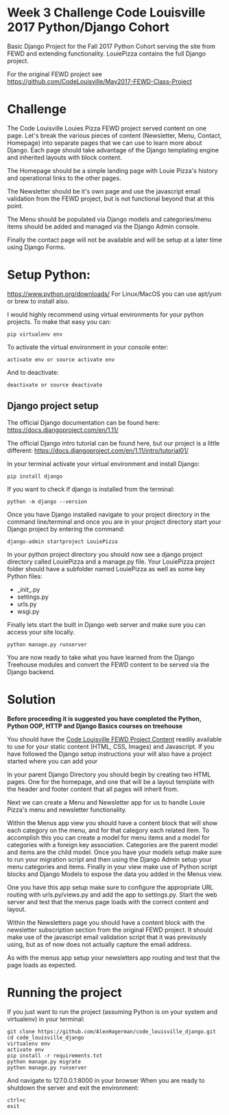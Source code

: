 # Week 3 Challenge Code Louisville 2017 Python/Django Cohort
Basic Django Project for the Fall 2017 Python Cohort serving the site from FEWD and extending functionality. LouiePizza contains the full Django project.

For the original FEWD project see https://github.com/CodeLouisville/May2017-FEWD-Class-Project

# Challenge
The Code Louisville Louies Pizza FEWD project served content on one page. Let's break the various pieces of content (Newsletter, Menu, Contact, Homepage) into separate pages that we can use to learn more about Django. Each page should take advantage of the Django templating engine and inherited layouts with block content. 

The Homepage should be a simple landing page with Louie Pizza's history and operational links to the other pages.

The Newsletter should be it's own page and use the javascript email validation from the FEWD project, but is not functional beyond that at this point.

The Menu should be populated via Django models and categories/menu items should be added and managed via the Django Admin console.

Finally the contact page will not be available and will be setup at a later time using Django Forms.

# Setup Python:
https://www.python.org/downloads/
For Linux/MacOS you can use apt/yum or brew to install also.

I would highly recommend using virtual environments for your python projects. To make that easy you can:

    pip virtualenv env

To activate the virtual environment in your console enter:

    activate env or source activate env

And to deactivate:

    deactivate or source deactivate

## Django project setup
The official Django documentation can be found here:
https://docs.djangoproject.com/en/1.11/

The official Django intro tutorial can be found here, but our project is a little different:
https://docs.djangoproject.com/en/1.11/intro/tutorial01/

In your terminal activate your virtual environment and install Django:

    pip install django 

If you want to check if django is installed from the terminal:

    python -m django --version

Once you have Django installed navigate to your project directory in the command line/terminal and once you are in your project directory start your Django project by entering the command:

    django-admin startproject LouiePizza

In your python project directory you should now see a django project directory called LouiePizza and a manage.py file. Your LouiePizza project folder should have a subfolder named LouiePizza as well as some key Python files:

 - \__init__.py
 - settings.py
 - urls.py
 - wsgi.py

Finally lets start the built in Django web server and make sure you can access your site locally.

    python manage.py runserver

You are now ready to take what you have learned from the Django Treehouse modules and convert the FEWD content to be served via the Django backend.

# Solution
**Before proceeding it is suggested you have completed the Python, Python OOP, HTTP and Django Basics courses on treehouse**

You should have the [Code Louisville FEWD Project Content](https://github.com/CodeLouisville/May2017-FEWD-Class-Project) readily available to use for your static content (HTML, CSS, Images) and Javascript. If you have followed the Django setup instructions your will also have a project started where you can add your 

In your parent Django Directory you should begin by creating two HTML pages. One for the homepage, and one that will be a layout template with the header and footer content that all pages will inherit from.

Next we can create a Menu and Newsletter app for us to handle Louie Pizza's menu and newsletter functionality.

Within the Menus app view you should have a content block that will show each category on the menu, and for that category each related item. To accomplish this you can create a model for menu items and a model for categories with a foreign key association. Categories are the parent model and items are the child model. Once you have your models setup make sure to run your migration script and then using the Django Admin setup your menu categories and items. Finally in your view make use of Python script blocks and Django Models to expose the data you added in the Menus view.

One you have this app setup make sure to configure the appropriate URL routing with urls.py/views.py and add the app to settings.py. Start the web server and test that the menus page loads with the correct content and layout.

Within the Newsletters page you should have a content block with the newsletter subscription section from the original FEWD project. It should make use of the javascript email validation script that it was previously using, but as of now does not actually capture the email address.

As with the menus app setup your newsletters app routing and test that the page loads as expected.

# Running the project
If you just want to run the project (assuming Python is on your system and virtualenv) in your terminal:

    git clone https://github.com/AlexHagerman/code_louisville_django.git
    cd code_louisville_django
    virtualenv env
    activate env
    pip install -r requirements.txt
    python manage.py migrate
    python manage.py runserver

And navigate to 127.0.0.1:8000 in your browser
When you are ready to shutdown the server and exit the environment:

    ctrl+c
    exit
